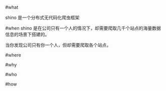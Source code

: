 #what

shino 是一个分布式无代码化爬虫框架

#when
shino 是在公司只有一个人的情况下，却需要爬取几千个站点的海量数据信息的场景下搭建的。

当你发现公司只有你一个人，但却需要爬取各个站点，

#where

#why

#who

#how



